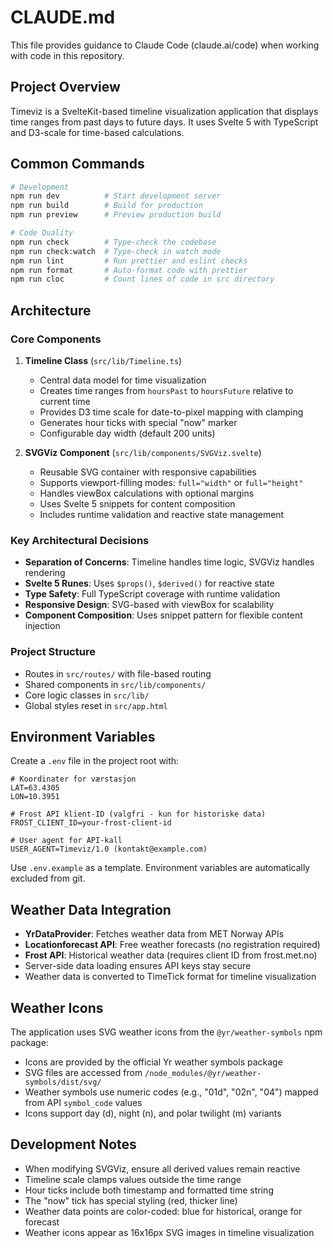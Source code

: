 # CLAUDE.md

This file provides guidance to Claude Code (claude.ai/code) when working with code in this repository.

## Project Overview

Timeviz is a SvelteKit-based timeline visualization application that displays time ranges from past days to future days. It uses Svelte 5 with TypeScript and D3-scale for time-based calculations.

## Common Commands

```bash
# Development
npm run dev          # Start development server
npm run build        # Build for production
npm run preview      # Preview production build

# Code Quality
npm run check        # Type-check the codebase
npm run check:watch  # Type-check in watch mode
npm run lint         # Run prettier and eslint checks
npm run format       # Auto-format code with prettier
npm run cloc         # Count lines of code in src directory
```

## Architecture

### Core Components

1. **Timeline Class** (`src/lib/Timeline.ts`)

   - Central data model for time visualization
   - Creates time ranges from `hoursPast` to `hoursFuture` relative to current time
   - Provides D3 time scale for date-to-pixel mapping with clamping
   - Generates hour ticks with special "now" marker
   - Configurable day width (default 200 units)

2. **SVGViz Component** (`src/lib/components/SVGViz.svelte`)
   - Reusable SVG container with responsive capabilities
   - Supports viewport-filling modes: `full="width"` or `full="height"`
   - Handles viewBox calculations with optional margins
   - Uses Svelte 5 snippets for content composition
   - Includes runtime validation and reactive state management

### Key Architectural Decisions

- **Separation of Concerns**: Timeline handles time logic, SVGViz handles rendering
- **Svelte 5 Runes**: Uses `$props()`, `$derived()` for reactive state
- **Type Safety**: Full TypeScript coverage with runtime validation
- **Responsive Design**: SVG-based with viewBox for scalability
- **Component Composition**: Uses snippet pattern for flexible content injection

### Project Structure

- Routes in `src/routes/` with file-based routing
- Shared components in `src/lib/components/`
- Core logic classes in `src/lib/`
- Global styles reset in `src/app.html`

## Environment Variables

Create a `.env` file in the project root with:

```env
# Koordinater for værstasjon
LAT=63.4305
LON=10.3951

# Frost API klient-ID (valgfri - kun for historiske data)
FROST_CLIENT_ID=your-frost-client-id

# User agent for API-kall
USER_AGENT=Timeviz/1.0 (kontakt@example.com)
```

Use `.env.example` as a template. Environment variables are automatically excluded from git.

## Weather Data Integration

- **YrDataProvider**: Fetches weather data from MET Norway APIs
- **Locationforecast API**: Free weather forecasts (no registration required)
- **Frost API**: Historical weather data (requires client ID from frost.met.no)
- Server-side data loading ensures API keys stay secure
- Weather data is converted to TimeTick format for timeline visualization

## Weather Icons

The application uses SVG weather icons from the `@yr/weather-symbols` npm package:

- Icons are provided by the official Yr weather symbols package
- SVG files are accessed from `/node_modules/@yr/weather-symbols/dist/svg/`
- Weather symbols use numeric codes (e.g., "01d", "02n", "04") mapped from API `symbol_code` values
- Icons support day (d), night (n), and polar twilight (m) variants

## Development Notes

- When modifying SVGViz, ensure all derived values remain reactive
- Timeline scale clamps values outside the time range
- Hour ticks include both timestamp and formatted time string
- The "now" tick has special styling (red, thicker line)
- Weather data points are color-coded: blue for historical, orange for forecast
- Weather icons appear as 16x16px SVG images in timeline visualization
